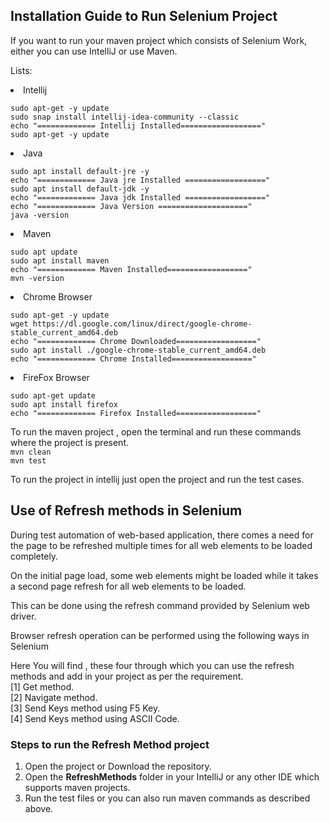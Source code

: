 ## Installation Guide to Run Selenium Project

If you want to run your maven project which consists of Selenium Work, either you can use IntelliJ or use Maven.

Lists:
<li>Intellij</li>

`sudo apt-get -y update`<br>
`sudo snap install intellij-idea-community --classic`<br>
`echo "============= Intellij Installed=================="`<br>
`sudo apt-get -y update`<br>

<li>Java</li>

`sudo apt install default-jre -y`<br>
`echo "============= Java jre Installed =================="`<br>
`sudo apt install default-jdk -y`<br>
`echo "============= Java jdk Installed =================="`<br>
`echo "============= Java Version ===================="`<br>
`java -version`<br>

<li>Maven</li>

`sudo apt update`<br>
`sudo apt install maven`<br>
`echo "============= Maven Installed=================="`<br>
`mvn -version`<br>

<li>Chrome Browser</li>

`sudo apt-get -y update`<br>
`wget https://dl.google.com/linux/direct/google-chrome-stable_current_amd64.deb` <br>
`echo "============= Chrome Downloaded=================="` <br>
`sudo apt install ./google-chrome-stable_current_amd64.deb`<br>
`echo "============= Chrome Installed=================="`<br>

<li>FireFox Browser</li>

`sudo apt-get update`<br>
`sudo apt install firefox`<br>
`echo "============= Firefox Installed=================="`<br>


To run the maven project , open the terminal and run these commands where the project is present.<br>
`mvn clean`<br>
`mvn test`<br>

To run the project in intellij just open the project and run the test cases.

## Use of Refresh methods in Selenium


During test automation of web-based application, there comes a need for the page to be refreshed multiple times for all
web elements to be loaded completely.

On the initial page load, some web elements might be loaded while it takes a second page refresh for all web elements to
be loaded.

This can be done using the refresh command provided by Selenium web driver.

Browser refresh operation can be performed using the following ways in Selenium

Here You will find , these four through which you can use the refresh methods and add in your project as per the requirement.<br>
[1] Get method.<br>
[2] Navigate method.<br>
[3] Send Keys method using F5 Key.<br>
[4] Send Keys method using ASCII Code.<br>

### Steps to run the Refresh Method project
1. Open the project or Download the repository.
2. Open the **RefreshMethods** folder in your IntelliJ or any other IDE which supports maven projects.
3. Run the test files or you can also run maven commands as described above.